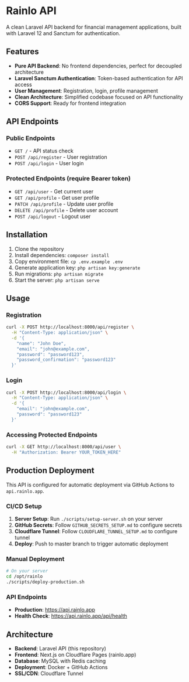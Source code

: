 # Rainlo API

A clean Laravel API backend for financial management applications, built with Laravel 12 and Sanctum for authentication.

## Features

- **Pure API Backend**: No frontend dependencies, perfect for decoupled architecture
- **Laravel Sanctum Authentication**: Token-based authentication for API access
- **User Management**: Registration, login, profile management
- **Clean Architecture**: Simplified codebase focused on API functionality
- **CORS Support**: Ready for frontend integration

## API Endpoints

### Public Endpoints
- `GET /` - API status check
- `POST /api/register` - User registration
- `POST /api/login` - User login

### Protected Endpoints (require Bearer token)
- `GET /api/user` - Get current user
- `GET /api/profile` - Get user profile
- `PATCH /api/profile` - Update user profile
- `DELETE /api/profile` - Delete user account
- `POST /api/logout` - Logout user

## Installation

1. Clone the repository
2. Install dependencies: `composer install`
3. Copy environment file: `cp .env.example .env`
4. Generate application key: `php artisan key:generate`
5. Run migrations: `php artisan migrate`
6. Start the server: `php artisan serve`

## Usage

### Registration
```bash
curl -X POST http://localhost:8000/api/register \
  -H "Content-Type: application/json" \
  -d '{
    "name": "John Doe",
    "email": "john@example.com",
    "password": "password123",
    "password_confirmation": "password123"
  }'
```

### Login
```bash
curl -X POST http://localhost:8000/api/login \
  -H "Content-Type: application/json" \
  -d '{
    "email": "john@example.com",
    "password": "password123"
  }'
```

### Accessing Protected Endpoints
```bash
curl -X GET http://localhost:8000/api/user \
  -H "Authorization: Bearer YOUR_TOKEN_HERE"
```

## Production Deployment

This API is configured for automatic deployment via GitHub Actions to `api.rainlo.app`.

### CI/CD Setup

1. **Server Setup**: Run `./scripts/setup-server.sh` on your server
2. **GitHub Secrets**: Follow `GITHUB_SECRETS_SETUP.md` to configure secrets
3. **Cloudflare Tunnel**: Follow `CLOUDFLARE_TUNNEL_SETUP.md` to configure tunnel
4. **Deploy**: Push to master branch to trigger automatic deployment

### Manual Deployment

```bash
# On your server
cd /opt/rainlo
./scripts/deploy-production.sh
```

### API Endpoints

- **Production**: https://api.rainlo.app
- **Health Check**: https://api.rainlo.app/api/health

## Architecture

- **Backend**: Laravel API (this repository)
- **Frontend**: Next.js on Cloudflare Pages (rainlo.app)
- **Database**: MySQL with Redis caching
- **Deployment**: Docker + GitHub Actions
- **SSL/CDN**: Cloudflare Tunnel
